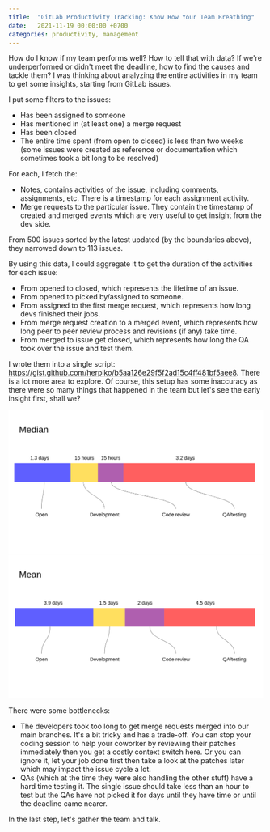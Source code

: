 ```yaml
---
title:  "GitLab Productivity Tracking: Know How Your Team Breathing"
date:   2021-11-19 00:00:00 +0700
categories: productivity, management
---
```


How do I know if my team performs well? How to tell that with data? If we're underperformed or didn't meet the deadline, how to find the causes and tackle them? I was thinking about analyzing the entire activities in my team to get some insights, starting from GitLab issues.

I put some filters to the issues:
- Has been assigned to someone
- Has mentioned in (at least one) a merge request
- Has been closed
- The entire time spent (from open to closed) is less than two weeks (some issues were created as reference or documentation which sometimes took a bit long to be resolved)

For each, I fetch the:
- Notes, contains activities of the issue, including comments, assignments, etc. There is a timestamp for each assignment activity.
- Merge requests to the particular issue. They contain the timestamp of created and merged events which are very useful to get insight from the dev side.

From 500 issues sorted by the latest updated (by the boundaries above), they narrowed down to 113 issues.

By using this data, I could aggregate it to get the duration of the activities for each issue:
- From opened to closed, which represents the lifetime of an issue.
- From opened to picked by/assigned to someone.
- From assigned to the first merge request, which represents how long devs finished their jobs.
- From merge request creation to a merged event, which represents how long peer to peer review process and revisions (if any) take time.
- From merged to issue get closed, which represents how long the QA took over the issue and test them.

I wrote them into a single script: https://gist.github.com/herpiko/b5aa126e29f5f2ad15c4ff481bf5aee8. There is a lot more area to explore. Of course, this setup has some inaccuracy as there were so many things that happened in the team but let's see the early insight first, shall we?

<img src="/assets/gitlab-productivity-tracking-median.png"/>

<img src="/assets/gitlab-productivity-tracking-mean.png"/>

There were some bottlenecks:
- The developers took too long to get merge requests merged into our main branches. It's a bit tricky and has a trade-off. You can stop your coding session to help your coworker by reviewing their patches immediately then you get a costly context switch here. Or you can ignore it, let your job done first then take a look at the patches later which may impact the issue cycle a lot.
- QAs (which at the time they were also handling the other stuff) have a hard time testing it. The single issue should take less than an hour to test but the QAs have not picked it for days until they have time or until the deadline came nearer.

In the last step, let's gather the team and talk.
